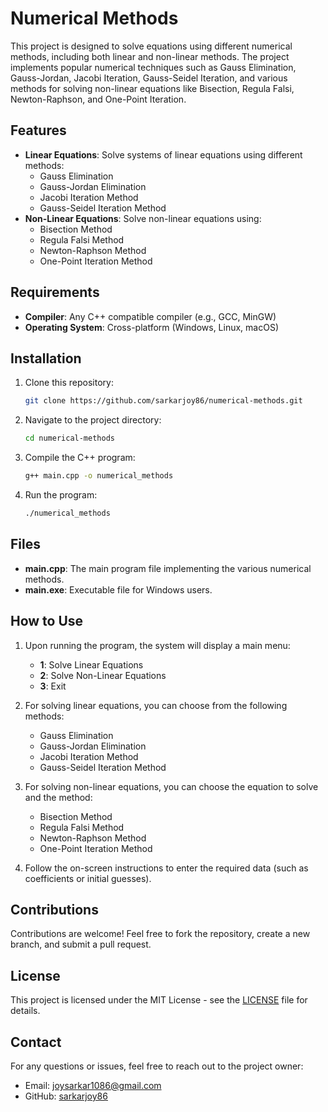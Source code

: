 
# Numerical Methods

This project is designed to solve equations using different numerical methods, including both linear and non-linear methods. The project implements popular numerical techniques such as Gauss Elimination, Gauss-Jordan, Jacobi Iteration, Gauss-Seidel Iteration, and various methods for solving non-linear equations like Bisection, Regula Falsi, Newton-Raphson, and One-Point Iteration.

## Features

- **Linear Equations**: Solve systems of linear equations using different methods:
  - Gauss Elimination
  - Gauss-Jordan Elimination
  - Jacobi Iteration Method
  - Gauss-Seidel Iteration Method
- **Non-Linear Equations**: Solve non-linear equations using:
  - Bisection Method
  - Regula Falsi Method
  - Newton-Raphson Method
  - One-Point Iteration Method

## Requirements

- **Compiler**: Any C++ compatible compiler (e.g., GCC, MinGW)
- **Operating System**: Cross-platform (Windows, Linux, macOS)

## Installation

1. Clone this repository:
   ```bash
   git clone https://github.com/sarkarjoy86/numerical-methods.git
   ```

2. Navigate to the project directory:
   ```bash
   cd numerical-methods
   ```

3. Compile the C++ program:
   ```bash
   g++ main.cpp -o numerical_methods
   ```

4. Run the program:
   ```bash
   ./numerical_methods
   ```

## Files

- **main.cpp**: The main program file implementing the various numerical methods.
- **main.exe**: Executable file for Windows users.

## How to Use

1. Upon running the program, the system will display a main menu:
   - **1**: Solve Linear Equations
   - **2**: Solve Non-Linear Equations
   - **3**: Exit

2. For solving linear equations, you can choose from the following methods:
   - Gauss Elimination
   - Gauss-Jordan Elimination
   - Jacobi Iteration Method
   - Gauss-Seidel Iteration Method

3. For solving non-linear equations, you can choose the equation to solve and the method:
   - Bisection Method
   - Regula Falsi Method
   - Newton-Raphson Method
   - One-Point Iteration Method

4. Follow the on-screen instructions to enter the required data (such as coefficients or initial guesses).

## Contributions

Contributions are welcome! Feel free to fork the repository, create a new branch, and submit a pull request.

## License

This project is licensed under the MIT License - see the [LICENSE](LICENSE) file for details.

## Contact

For any questions or issues, feel free to reach out to the project owner:
- Email: [joysarkar1086@gmail.com](mailto:joysarkar1086@gmail.com)
- GitHub: [sarkarjoy86](https://github.com/sarkarjoy86)
